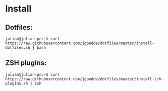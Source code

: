 # Install

## Dotfiles:

```console
julian@julian-pc:~$ curl https://raw.githubusercontent.com/jgoedde/dotfiles/master/install-dotfiles.sh | bash
```

## ZSH plugins:

```console
julian@julian-pc:~$ curl https://raw.githubusercontent.com/jgoedde/dotfiles/master/install-zsh-plugins.sh | zsh
```
